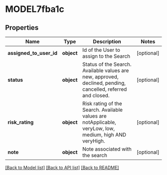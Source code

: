 # MODEL7fba1c

## Properties
Name | Type | Description | Notes
------------ | ------------- | ------------- | -------------
**assigned_to_user_id** | **object** | Id of the User to assign to the Search | [optional] 
**status** | **object** | Status of the Search. Available values are new, approved, declined, pending, cancelled, referred and closed. | [optional] 
**risk_rating** | **object** | Risk rating of the Search. Available values are notApplicable, veryLow, low, medium, high AND veryHigh. | [optional] 
**note** | **object** | Note associated with the search | [optional] 

[[Back to Model list]](../README.md#documentation-for-models) [[Back to API list]](../README.md#documentation-for-api-endpoints) [[Back to README]](../README.md)

